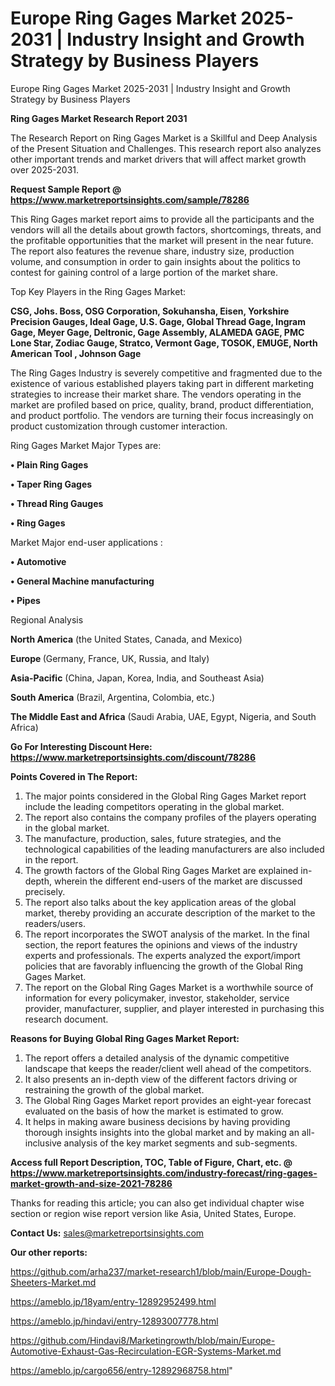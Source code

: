 # Europe Ring Gages Market 2025-2031 | Industry Insight and Growth Strategy by Business Players
Europe Ring Gages Market 2025-2031 | Industry Insight and Growth Strategy by Business Players

<strong>Ring Gages Market Research Report 2031</strong>

The Research Report on Ring Gages Market is a Skillful and Deep Analysis of the Present Situation and Challenges. This research report also analyzes other important trends and market drivers that will affect market growth over 2025-2031.

<strong>Request Sample Report @ <a href=https://www.marketreportsinsights.com/sample/78286>https://www.marketreportsinsights.com/sample/78286</a></strong>

This Ring Gages market report aims to provide all the participants and the vendors will all the details about growth factors, shortcomings, threats, and the profitable opportunities that the market will present in the near future. The report also features the revenue share, industry size, production volume, and consumption in order to gain insights about the politics to contest for gaining control of a large portion of the market share.

Top Key Players in the Ring Gages Market:

<strong>CSG, Johs. Boss, OSG Corporation, Sokuhansha, Eisen, Yorkshire Precision Gauges, Ideal Gage, U.S. Gage, Global Thread Gage, Ingram Gage, Meyer Gage, Deltronic, Gage Assembly, ALAMEDA GAGE, PMC Lone Star, Zodiac Gauge, Stratco, Vermont Gage, TOSOK, EMUGE, North American Tool , Johnson Gage</strong>

The Ring Gages Industry is severely competitive and fragmented due to the existence of various established players taking part in different marketing strategies to increase their market share. The vendors operating in the market are profiled based on price, quality, brand, product differentiation, and product portfolio. The vendors are turning their focus increasingly on product customization through customer interaction.

Ring Gages Market Major Types are:

<strong>• Plain Ring Gages

• Taper Ring Gages

• Thread Ring Gauges

• Ring Gages</strong>

Market Major end-user applications :

<strong>• Automotive

• General Machine manufacturing

• Pipes</strong>

Regional Analysis

</u><strong><b>North America</b></strong> (the United States, Canada, and Mexico)

<strong><b>Europe </b></strong>(Germany, France, UK, Russia, and Italy)

<strong><b>Asia-Pacific</b></strong> (China, Japan, Korea, India, and Southeast Asia)

<strong><b>South America</b></strong> (Brazil, Argentina, Colombia, etc.)

<strong><b>The Middle East and Africa</b></strong> (Saudi Arabia, UAE, Egypt, Nigeria, and South Africa)

<strong>Go For Interesting Discount Here: <a href=https://www.marketreportsinsights.com/discount/78286>https://www.marketreportsinsights.com/discount/78286</a></strong>

<strong>Points Covered in The Report:</strong>
<ol>
  <li>The major points considered in the Global Ring Gages Market report include the leading competitors operating in the global market.</li>
  <li>The report also contains the company profiles of the players operating in the global market.</li>
  <li>The manufacture, production, sales, future strategies, and the technological capabilities of the leading manufacturers are also included in the report.</li>
  <li>The growth factors of the Global Ring Gages Market are explained in-depth, wherein the different end-users of the market are discussed precisely.</li>
  <li>The report also talks about the key application areas of the global market, thereby providing an accurate description of the market to the readers/users.</li>
  <li>The report incorporates the SWOT analysis of the market. In the final section, the report features the opinions and views of the industry experts and professionals. The experts analyzed the export/import policies that are favorably influencing the growth of the Global Ring Gages Market.</li>
  <li>The report on the Global Ring Gages Market is a worthwhile source of information for every policymaker, investor, stakeholder, service provider, manufacturer, supplier, and player interested in purchasing this research document.</li>
</ol>
<strong>Reasons for Buying Global Ring Gages Market Report:</strong>

<ol>
  <li>The report offers a detailed analysis of the dynamic competitive landscape that keeps the reader/client well ahead of the competitors.</li>
  <li>It also presents an in-depth view of the different factors driving or restraining the growth of the global market.</li>
  <li>The Global Ring Gages Market report provides an eight-year forecast evaluated on the basis of how the market is estimated to grow.</li>
  <li>It helps in making aware business decisions by having providing thorough insights insights into the global market and by making an all-inclusive analysis of the key market segments and sub-segments.</li>
</ol>
<strong>Access full Report Description, TOC, Table of Figure, Chart, etc. @ <a href=https://www.marketreportsinsights.com/industry-forecast/ring-gages-market-growth-and-size-2021-78286>https://www.marketreportsinsights.com/industry-forecast/ring-gages-market-growth-and-size-2021-78286</a></strong>


Thanks for reading this article; you can also get individual chapter wise section or region wise report version like Asia, United States, Europe.

<strong>Contact Us:</strong>
sales@marketreportsinsights.com

<strong>Our other reports:</strong>

<a href=https://github.com/arha237/market-research1/blob/main/Europe-Dough-Sheeters-Market.md>https://github.com/arha237/market-research1/blob/main/Europe-Dough-Sheeters-Market.md</a>

<a href=https://ameblo.jp/18yam/entry-12892952499.html>https://ameblo.jp/18yam/entry-12892952499.html</a>

<a href=https://ameblo.jp/hindavi/entry-12893007778.html>https://ameblo.jp/hindavi/entry-12893007778.html</a>

<a href=https://github.com/Hindavi8/Marketingrowth/blob/main/Europe-Automotive-Exhaust-Gas-Recirculation-EGR-Systems-Market.md>https://github.com/Hindavi8/Marketingrowth/blob/main/Europe-Automotive-Exhaust-Gas-Recirculation-EGR-Systems-Market.md</a>

<a href=https://ameblo.jp/cargo656/entry-12892968758.html>https://ameblo.jp/cargo656/entry-12892968758.html</a>"
